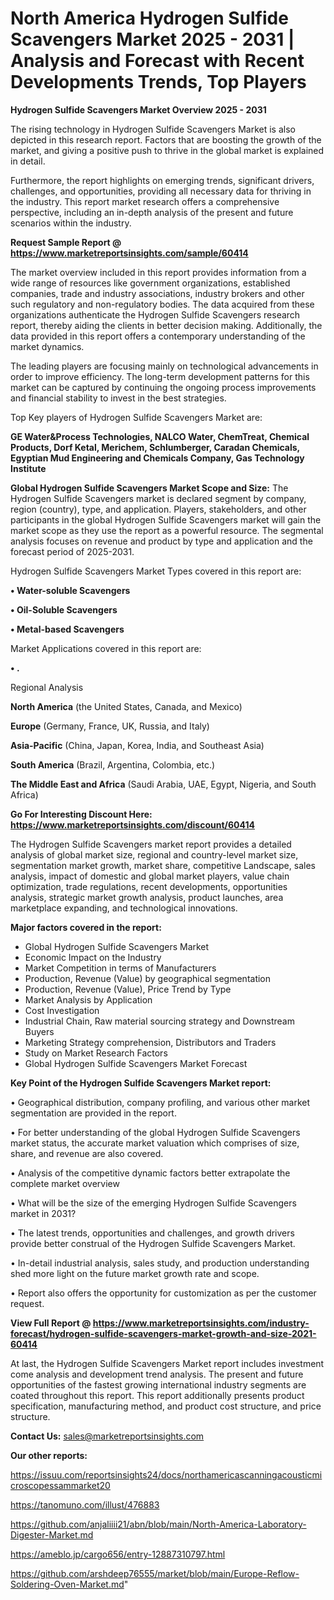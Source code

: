 # North America Hydrogen Sulfide Scavengers Market 2025 - 2031 | Analysis and Forecast with Recent Developments Trends, Top Players

<Strong> Hydrogen Sulfide Scavengers Market Overview 2025 - 2031</strong>

The rising technology in Hydrogen Sulfide Scavengers Market is also depicted in this research report. Factors that are boosting the growth of the market, and giving a positive push to thrive in the global market is explained in detail.

Furthermore, the report highlights on emerging trends, significant drivers, challenges, and opportunities, providing all necessary data for thriving in the industry. This report market research offers a comprehensive perspective, including an in-depth analysis of the present and future scenarios within the industry.

<strong>Request Sample Report @ <a href=https://www.marketreportsinsights.com/sample/60414>https://www.marketreportsinsights.com/sample/60414</a></strong>

The market overview included in this report provides information from a wide range of resources like government organizations, established companies, trade and industry associations, industry brokers and other such regulatory and non-regulatory bodies. The data acquired from these organizations authenticate the Hydrogen Sulfide Scavengers research report, thereby aiding the clients in better decision making. Additionally, the data provided in this report offers a contemporary understanding of the market dynamics.

The leading players are focusing mainly on technological advancements in order to improve efficiency. The long-term development patterns for this market can be captured by continuing the ongoing process improvements and financial stability to invest in the best strategies.

Top Key players of Hydrogen Sulfide Scavengers Market are:

<strong>GE Water&Process Technologies, NALCO Water, ChemTreat, Chemical Products, Dorf Ketal, Merichem, Schlumberger, Caradan Chemicals, Egyptian Mud Engineering and Chemicals Company, Gas Technology Institute</strong>

<strong><b>Global Hydrogen Sulfide Scavengers Market Scope and Size:</b></strong>
The Hydrogen Sulfide Scavengers market is declared segment by company, region (country), type, and application. Players, stakeholders, and other participants in the global Hydrogen Sulfide Scavengers market will gain the market scope as they use the report as a powerful resource. The segmental analysis focuses on revenue and product by type and application and the forecast period of 2025-2031.

Hydrogen Sulfide Scavengers Market Types covered in this report are:

<strong>• Water-soluble Scavengers

• Oil-Soluble Scavengers

• Metal-based Scavengers</strong>

Market Applications covered in this report are:

<strong>• .</strong> 

Regional Analysis

<strong>North America</strong> (the United States, Canada, and Mexico)

<strong>Europe</strong> (Germany, France, UK, Russia, and Italy)

<strong>Asia-Pacific</strong> (China, Japan, Korea, India, and Southeast Asia)

<strong>South America</strong> (Brazil, Argentina, Colombia, etc.)

<strong>The Middle East and Africa</strong> (Saudi Arabia, UAE, Egypt, Nigeria, and South Africa)

<strong>Go For Interesting Discount Here: <a href=https://www.marketreportsinsights.com/discount/60414>https://www.marketreportsinsights.com/discount/60414</a></strong>

The Hydrogen Sulfide Scavengers market report provides a detailed analysis of global market size, regional and country-level market size, segmentation market growth, market share, competitive Landscape, sales analysis, impact of domestic and global market players, value chain optimization, trade regulations, recent developments, opportunities analysis, strategic market growth analysis, product launches, area marketplace expanding, and technological innovations.

<strong><b>Major factors covered in the report:</b></strong>
<ul>
  <li>Global Hydrogen Sulfide Scavengers Market </li>
  <li>Economic Impact on the Industry</li>
  <li>Market Competition in terms of Manufacturers</li>
  <li>Production, Revenue (Value) by geographical segmentation</li>
  <li>Production, Revenue (Value), Price Trend by Type</li>
  <li>Market Analysis by Application</li>
  <li>Cost Investigation</li>
  <li>Industrial Chain, Raw material sourcing strategy and Downstream Buyers</li>
  <li>Marketing Strategy comprehension, Distributors and Traders</li>
  <li>Study on Market Research Factors</li>
  <li>Global Hydrogen Sulfide Scavengers Market Forecast</li>
</ul>

<strong><b>Key Point of the Hydrogen Sulfide Scavengers Market report:</b></strong>

• Geographical distribution, company profiling, and various other market segmentation are provided in the report.

• For better understanding of the global Hydrogen Sulfide Scavengers market status, the accurate market valuation which comprises of size, share, and revenue are also covered.

• Analysis of the competitive dynamic factors better extrapolate the complete market overview

• What will be the size of the emerging Hydrogen Sulfide Scavengers market in 2031?

• The latest trends, opportunities and challenges, and growth drivers provide better construal of the Hydrogen Sulfide Scavengers Market.

• In-detail industrial analysis, sales study, and production understanding shed more light on the future market growth rate and scope.

• Report also offers the opportunity for customization as per the customer request.

<strong><b>View Full Report @ <a href=https://www.marketreportsinsights.com/industry-forecast/hydrogen-sulfide-scavengers-market-growth-and-size-2021-60414>https://www.marketreportsinsights.com/industry-forecast/hydrogen-sulfide-scavengers-market-growth-and-size-2021-60414</a></b></strong>


At last, the Hydrogen Sulfide Scavengers Market report includes investment come analysis and development trend analysis. The present and future opportunities of the fastest growing international industry segments are coated throughout this report. This report additionally presents product specification, manufacturing method, and product cost structure, and price structure.

<strong>Contact Us:</strong>
sales@marketreportsinsights.com

<strong>Our other reports:</strong>

<a href=https://issuu.com/reportsinsights24/docs/northamericascanningacousticmicroscopessammarket20>https://issuu.com/reportsinsights24/docs/northamericascanningacousticmicroscopessammarket20</a>

<a href=https://tanomuno.com/illust/476883>https://tanomuno.com/illust/476883</a>

<a href=https://github.com/anjaliiii21/abn/blob/main/North-America-Laboratory-Digester-Market.md>https://github.com/anjaliiii21/abn/blob/main/North-America-Laboratory-Digester-Market.md</a>

<a href=https://ameblo.jp/cargo656/entry-12887310797.html>https://ameblo.jp/cargo656/entry-12887310797.html</a>

<a href=https://github.com/arshdeep76555/market/blob/main/Europe-Reflow-Soldering-Oven-Market.md>https://github.com/arshdeep76555/market/blob/main/Europe-Reflow-Soldering-Oven-Market.md</a>"
